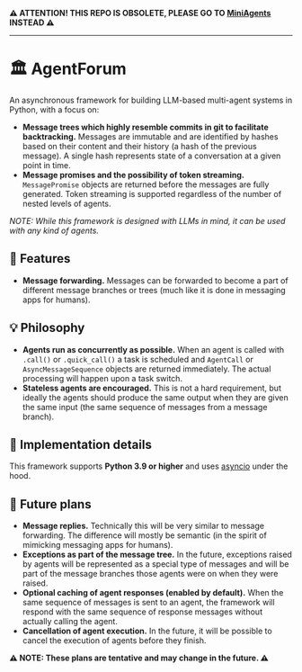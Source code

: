 **⚠️ ATTENTION! THIS REPO IS OBSOLETE, PLEASE GO TO [MiniAgents](https://github.com/teremterem/MiniAgents) INSTEAD ⚠️**

---

# 🏛 AgentForum

An asynchronous framework for building LLM-based multi-agent systems in Python, with a focus on:

- **Message trees which highly resemble commits in git to facilitate backtracking.** Messages are immutable and are
  identified by hashes based on their content and their history (a hash of the previous message). A single hash
  represents state of a conversation at a given point in time.
- **Message promises and the possibility of token streaming.** `MessagePromise` objects are returned before the
  messages are fully generated. Token streaming is supported regardless of the number of nested levels of agents.

*NOTE: While this framework is designed with LLMs in mind, it can be used with any kind of agents.*

## 🧩 Features

- **Message forwarding.** Messages can be forwarded to become a part of different message branches or
  trees (much like it is done in messaging apps for humans).

## 💡 Philosophy

- **Agents run as concurrently as possible.** When an agent is called with `.call()` or `.quick_call()` a task is
  scheduled and `AgentCall` or `AsyncMessageSequence` objects are returned immediately. The actual processing will
  happen upon a task switch.
- **Stateless agents are encouraged.** This is not a hard requirement, but ideally the agents should produce the same
  output when they are given the same input (the same sequence of messages from a message branch).

## 🔧 Implementation details

This framework supports **Python 3.9 or higher** and uses [asyncio](https://docs.python.org/3/library/asyncio.html)
under the hood.

## 🌱 Future plans

- **Message replies.** Technically this will be very similar to message forwarding. The difference will mostly be
  semantic (in the spirit of mimicking messaging apps for humans).
- **Exceptions as part of the message tree.** In the future, exceptions raised by agents will be represented as a
  special type of messages and will be part of the message branches those agents were on when they were raised.
- **Optional caching of agent responses (enabled by default).** When the same sequence of messages is sent to an agent,
  the framework will respond with the same sequence of response messages without actually calling the agent.
- **Cancellation of agent execution.** In the future, it will be possible to cancel the execution of agents before
  they finish.

**⚠️ NOTE: These plans are tentative and may change in the future. ⚠️**
